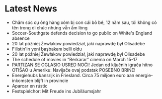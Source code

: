 # Latest News
-  Chăm sóc cụ ông hàng xóm bị con cái bỏ bê, 12 năm sau, tôi không có tên trong di chúc nhưng vẫn ấm lòng
-  Soccer-Southgate defends decision to go public on White's England absence
-  20 lat później Żewłakow powiedział, jaki naprawdę był Olisadebe
-  Filistin'in yeni başbakanı belli oldu
-  20 lat później Żewłakow powiedział, jaki naprawdę był Olisadebe
-  The schedule of movies in “Berkarar” cinema on March 15-17
-  PARTIZAN SE OGLASIO USRED NOĆI! Jedan od ključnih igrača hitno OTIŠAO u Ameriku: Navijače ovaj podatak POSEBNO BRINE!
-  Energiehubs kansrijk in Friesland. Circa 75 miljoen euro aan energie-inkomsten blijft in provincie
-  Aparcar en rústic
-  Festspielchor: Mit Freude ins Jubiläumsjahr
